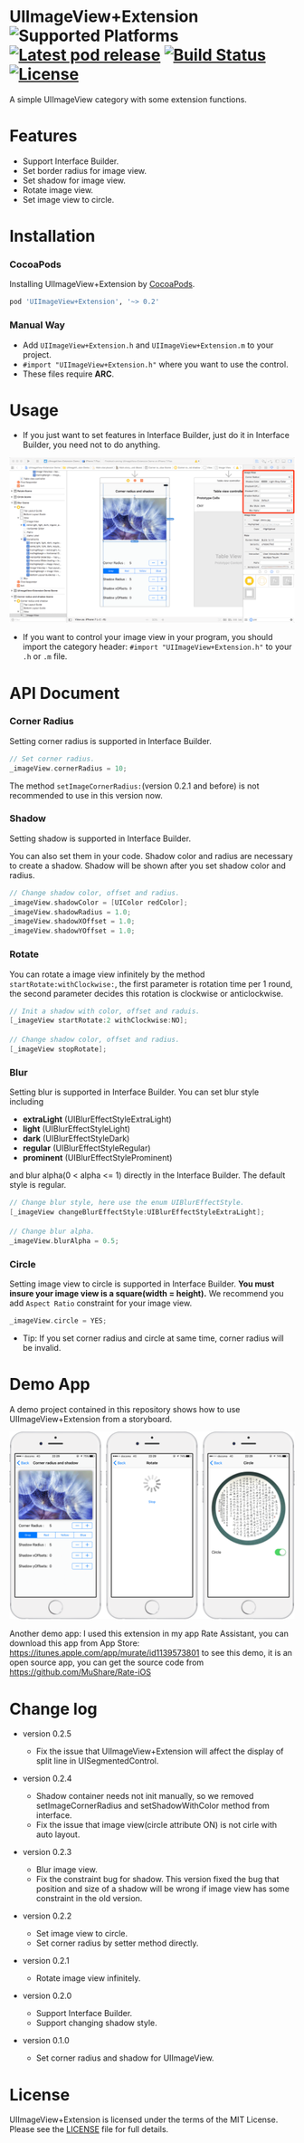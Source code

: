 UIImageView+Extension ![Supported Platforms](https://img.shields.io/cocoapods/p/UIImageView+Extension.svg) [![Latest pod release](https://img.shields.io/cocoapods/v/UIImageView+Extension.svg)](https://cocoapods.org/pods/UIImageView+Extension) [![Build Status](https://travis-ci.org/alexandreos/UIImageView+Extension.svg?branch=master)]() [![License](https://img.shields.io/cocoapods/l/UIImageView+Extension.svg)](https://github.com/lm2343635/UIImageView-Extension/LICENSE)
===
A simple UIImageView category with some extension functions.

# Features
- Support Interface Builder.
- Set border radius for image view.
- Set shadow for image view.
- Rotate image view.
- Set image view to circle.

# Installation

### CocoaPods
Installing UIImageView+Extension by [CocoaPods](http://cocoapods.org/). 

```ruby
pod 'UIImageView+Extension', '~> 0.2'
```
### Manual Way

- Add `UIImageView+Extension.h` and `UIImageView+Extension.m` to your project.
- `#import "UIImageView+Extension.h"` where you want to use the control.
- These files require **ARC**.

# Usage

- If you just want to set features in Interface Builder, just do it in Interface Builder, you need not to do anything.

![Interface Builder Guide](https://raw.githubusercontent.com/lm2343635/UIImageView-Extension/master/screenshot/InterfaceBuilderGuide.png)

- If you want to control your image view in your program, you should import the category header: `#import "UIImageView+Extension.h"` to your `.h` or `.m` file.

# API Document
### Corner Radius

Setting corner radius is supported in Interface Builder.

```objective-c
// Set corner radius.
_imageView.cornerRadius = 10;
```

The method `setImageCornerRadius:`(version 0.2.1 and before) is not recommended to use in this version now.

### Shadow

Setting shadow is supported in Interface Builder.

You can also set them in your code. Shadow color and radius are necessary to create a shadow. Shadow will be shown after you set shadow color and radius.

```objective-c
// Change shadow color, offset and radius.
_imageView.shadowColor = [UIColor redColor];
_imageView.shadowRadius = 1.0;
_imageView.shadowXOffset = 1.0;
_imageView.shadowYOffset = 1.0;
```

### Rotate
You can rotate a image view infinitely by the method `startRotate:withClockwise:`, the first parameter is rotation time per 1 round, the second parameter decides this rotation is clockwise or anticlockwise. 

```objective-c
// Init a shadow with color, offset and raduis.
[_imageView startRotate:2 withClockwise:NO];

// Change shadow color, offset and radius.
[_imageView stopRotate];
```
### Blur
Setting blur is supported in Interface Builder. You can set blur style including

- **extraLight** (UIBlurEffectStyleExtraLight)
- **light** (UIBlurEffectStyleLight)
- **dark** (UIBlurEffectStyleDark)
- **regular** (UIBlurEffectStyleRegular)
- **prominent** (UIBlurEffectStyleProminent)

and blur alpha(0 < alpha <= 1) directly in the Interface Builder. The default style is regular.

```objective-c
// Change blur style, here use the enum UIBlurEffectStyle.
[_imageView changeBlurEffectStyle:UIBlurEffectStyleExtraLight];

// Change blur alpha.
_imageView.blurAlpha = 0.5;
```

### Circle

Setting image view to circle is supported in Interface Builder.
**You must insure your image view is a square(width = height).** We recommend you add `Aspect Ratio` constraint for your image view.

```objective-c
_imageView.circle = YES;
```

- Tip: If you set corner radius and circle at same time, corner radius will be invalid.

# Demo App
A demo project contained in this repository shows how to use UIImageView+Extension from a storyboard.

![Demo App](https://raw.githubusercontent.com/lm2343635/UIImageView-Extension/master/screenshot/DemoApp.png)

Another demo app: I used this extension in my app Rate Assistant, you can download this app from App Store: https://itunes.apple.com/app/murate/id1139573801 to see this demo, it is an open source app, you can get the source code from https://github.com/MuShare/Rate-iOS

# Change log
* version 0.2.5
  * Fix the issue that UIImageView+Extension will affect the display of split line in UISegmentedControl.

* version 0.2.4
  * Shadow container needs not init manually, so we removed setImageCornerRadius and setShadowWithColor method from interface.
  * Fix the issue that image view(circle attribute ON) is not cirle with auto layout.

* version 0.2.3
  * Blur image view. 
  * Fix the constraint bug for shadow. This version fixed the bug that position and size of a shadow will be wrong if image view has some constraint in the old version.

* version 0.2.2
  * Set image view to circle.
  * Set corner radius by setter method directly. 

* version 0.2.1
  * Rotate image view infinitely.

* version 0.2.0
  * Support Interface Builder.
  * Support changing shadow style.

* version 0.1.0
  * Set corner radius and shadow for UIImageView.

# License

UIImageView+Extension is licensed under the terms of the MIT License. Please see the [LICENSE](LICENSE) file for full details.
